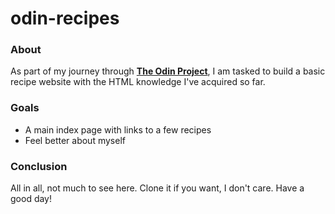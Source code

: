 # odin-recipes

### About

As part of my journey through **[The Odin Project](https://www.theodinproject.com/)**, I am tasked to build a basic recipe website with the HTML knowledge I've acquired so far.

### Goals

- A main index page with links to a few recipes
- Feel better about myself

### Conclusion
All in all, not much to see here. Clone it if you want, I don't care. Have a good day!